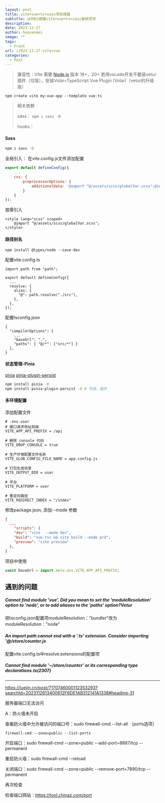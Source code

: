 ```yaml
---
layout: post
title: vite+vue+ts+sass项目搭建
subtitle: 从0到1搭建vite+vue+ts+sass基础项目
description: 
date: 2023-11-27
author: heavenmei
image: ""
tags:
  - Front
url: /2023-11-27-vite+vue
categories:
  - Post
---
```




> 兼容性：Vite 需要 [Node.js](https://nodejs.org/en/) 版本 18+，20+
> 若用vscode开发不要装vetur插件（垃圾），安装Volar+TypeScript Vue Plugin (Volar)（vetur的升级版）

```shell
npm create vite my-vue-app --template vue-ts
```



> 相关依赖
>
> sass： `npm i sass -D`
>
> hooks： 

#### Sass

```bash
npm i sass -D
```

全局引入： 在vite.config.js文件添加配置

```js
export default defineConfig({
    ...
    css: {
        preprocessorOptions: {
            additionalData: '@import "@/assets/scss/globalVar.scss";@import "@/assets/scss/globalMixin.scss";'
        }
    }
});
```

按需引入

```vue
<style lang="scss" scoped>
    @import "@/assets/scss/globalVar.scss";
</style>
```



#### 路径别名

```shell
npm install @types/node --save-dev
```

配置vite.config.ts

```tsx
import path from "path";

export default defineConfig({
  ...
  resolve: {
    alias: {
      "@": path.resolve("./src"),
    },
  },
});

```

配置tsconfig.json

```tsx
{
  "compilerOptions": {
    ...
    "baseUrl": ".",
    "paths": { "@/*": ["src/*"] }
  },
}
```



#### 状态管理-Pinia

[pinia](https://pinia.vuejs.org/zh/)
[pinia-plugin-persist](https://seb-l.github.io/pinia-plugin-persist/)

```bash
npm install pinia -D
npm install pinia-plugin-persist -D # 可选，插件
```



#### 多环境配置

添加配置文件

```shell
# .env.user
# 接口请求地址前缀
VITE_APP_API_PREFIX = /api

# 删除 console 代码
VITE_DROP_CONSOLE = true

# 生产环境配置文件名称
VITE_GLOB_CONFIG_FILE_NAME = app.config.js

# 打包生成目录
VITE_OUTPUT_DIR = user

# 平台
VITE_PLATFORM = user

# 重定向路径
VITE_REDIRECT_INDEX = "/index"

```

修改package.json, 添加--mode 参数

```json
{
  ...
	"scripts": {
    "dev": "vite  --mode dev",
    "build": "vue-tsc && vite build --mode prd",
    "preview": "vite preview"
  },
}
```

项目中使用

```js
const baseUrl = import.meta.env.VITE_APP_API_PREFIX;
```



## 遇到的问题

##### Cannot find module 'vue'. Did you mean to set the 'moduleResolution' option to 'node', or to add aliases to the 'paths' option?Vetur

把tsconfig.json配置项moduleResolution："bundler"改为 moduleResolution："node"



##### An import path cannot end with a '.ts' extension. Consider importing '@/store/counter.js

配置vite.config.ts中resolve.extensions的配置项

##### Cannot find module '~/store/counter' or its corresponding type declarations.ts(2307)

****



https://juejin.cn/post/7170746000112353293?searchId=2023112613400612F6DE1AB312141A1338#heading-31



服务器端口无法访问

A：防火墙未开启

查看防火墙中允许被访问的端口号：sudo firewall-cmd --list-all （ports选项）

`firewall-cmd --zone=public --list-ports`

开启端口：sudo firewall-cmd --zone=public --add-port=8887/tcp --permanent

重启防火墙：sudo firewall-cmd --reload

关闭端口：sudo firewall-cmd --zone=public --remove-port=7890/tcp --permanent 

再次检查

检查端口网站：https://tool.chinaz.com/port
